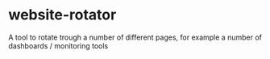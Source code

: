 # website-rotator
A tool to rotate trough a number of different pages, for example a number of dashboards / monitoring tools
